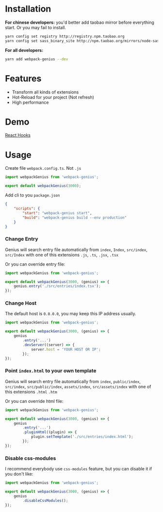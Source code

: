# Installation

**For chinese developers:** you'd better add taobao mirror before everything start. Or you may fail to install.
```bash
yarn config set registry http://registry.npm.taobao.org
yarn config set sass_binary_site http://npm.taobao.org/mirrors/node-sass
```

**For all developers:**

```bash
yarn add webpack-genius --dev
```

# Features
* Transform all kinds of extensions
* Hot-Reload for your project (Not refresh)
* High performance

# Demo
[React Hooks](https://github.com/redux-model/demo-react-hooks)

# Usage
Create file `webpack.config.ts`. Not `.js`
```typescript
import webpackGenius from 'webpack-genius';

export default webpackGenius(3000);
```

Add cli to you `package.json`
```json
{
    "scripts": {
        "start": "webpack-genius start",
        "build": "webpack-genius build --env production"
    }
}
```

### Change Entry
Genius will search entry file automatically from `index`, `Index`, `src/index`, `src/Index` with one of this extensions `.js`, `.ts`, `.jsx`, `.tsx`

Or you can override entry file:
```typescript
import webpackGenius from 'webpack-genius';

export default webpackGenius(3000, (genius) => {
    genius.entry('./src/entries/index.tsx');
});
```


### Change Host
The default host is `0.0.0.0`, you may keep this IP address usually.
```typescript
import webpackGenius from 'webpack-genius';

export default webpackGenius(3000, (genius) => {
    genius
        .entry('...')
        .devServer((server) => {
            server.host = 'YOUR HOST OR IP';
        });
});
```

### Point `index.html` to your own template
Genius will search entry file automatically from `index`, `public/index`, `src/index`, `src/public/index`, `assets/index`, `src/assets/index` with one of this extensions `.html` `.htm`

Or you can override html file:
```typescript
import webpackGenius from 'webpack-genius';

export default webpackGenius(3000, (genius) => {
    genius
        .entry('...')
        .pluginHtml((plugin) => {
            plugin.setTemplate('./src/entries/index.html');
        });
});
```

### Disable css-modules
I recommend everybody use `css-modules` feature, but you can disable it if you don't like:
```typescript
import webpackGenius from 'webpack-genius';

export default webpackGenius(3000, (genius) => {
    genius
        .disableCssModules();
});
```
